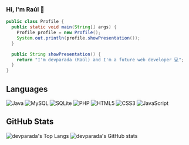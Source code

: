 ### Hi, I'm Raúl 👋

```java
public class Profile {
  public static void main(String[] args) {
    Profile profile = new Profile();
    System.out.println(profile.showPresentation());
  }

  public String showPresentation() {
    return "I'm devparada (Raúl) and I'm a future web developer 💻";
  }
}
```

## Languages
![Java](https://img.shields.io/badge/java-%23ED8B00.svg?style=for-the-badge&logo=openjdk&logoColor=white)
![MySQL](https://img.shields.io/badge/mysql-4479A1.svg?style=for-the-badge&logo=mysql&logoColor=white)
![SQLite](https://img.shields.io/badge/sqlite-%2307405e.svg?style=for-the-badge&logo=sqlite&logoColor=white)
![PHP](https://img.shields.io/badge/php-%23777BB4.svg?style=for-the-badge&logo=php&logoColor=white)
![HTML5](https://img.shields.io/badge/html5-%23E34F26.svg?style=for-the-badge&logo=html5&logoColor=white)
![CSS3](https://img.shields.io/badge/css3-%231572B6.svg?style=for-the-badge&logo=css3&logoColor=white)
![JavaScript](https://img.shields.io/badge/javascript-%23323330.svg?style=for-the-badge&logo=javascript&logoColor=%23F7DF1E)

## GitHub Stats
![devparada's Top Langs](https://github-readme-stats.vercel.app/api/top-langs/?username=devparada&layout=compact&theme=radical&langs_count=8&hide_border=true)
![devparada's GitHub stats](https://github-readme-stats.vercel.app/api?username=devparada&show_icons=true&theme=radical&hide_border=true&rank_icon=github)
